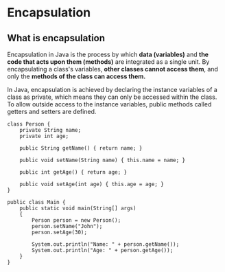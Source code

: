 # Encapsulation

## What is encapsulation
Encapsulation in Java is the process by which **data (variables)** and **the code that acts upon them (methods)** are integrated as a single unit. By encapsulating a class's variables, **other classes cannot access them**, and only the **methods of the class can access them.**

In Java, encapsulation is achieved by declaring the instance variables of a class as private, which means they can only be accessed within the class. To allow outside access to the instance variables, public methods called getters and setters are defined.


```
class Person {
	private String name;
	private int age;

	public String getName() { return name; }

	public void setName(String name) { this.name = name; }

	public int getAge() { return age; }

	public void setAge(int age) { this.age = age; }
}

public class Main {
	public static void main(String[] args)
	{
		Person person = new Person();
		person.setName("John");
		person.setAge(30);

		System.out.println("Name: " + person.getName());
		System.out.println("Age: " + person.getAge());
	}
}
```